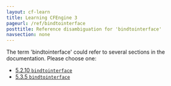 ```yaml
---
layout: cf-learn
title: Learning CFEngine 3
pageurl: /ref/bindtointerface
posttitle: Reference disambiguation for 'bindtointerface'
navsection: none
---
```


The term 'bindtointerface' could refer to several sections in the documentation. Please choose one:

- [5.2.10 <code>bindtointerface</code>](https://cfengine.com/manuals/cf3-reference.html#bindtointerface-in-agent)
- [5.3.5 <code>bindtointerface</code>](https://cfengine.com/manuals/cf3-reference.html#bindtointerface-in-server)
